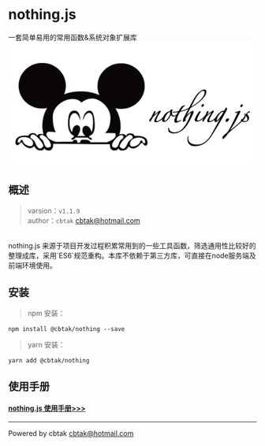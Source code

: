 # nothing.js 
一套简单易用的常用函数&系统对象扩展库
<br/>
![avatar](/logo.jpeg ':size=480')
## 概述
> varsion：`v1.1.9`
<br>author：`cbtak` <cbtak@hotmail.com>
<br/>
 nothing.js 来源于项目开发过程积累常用到的一些工具函数，筛选通用性比较好的整理成库，采用`ES6`规范重构。本库不依赖于第三方库，可直接在node服务端及前端环境使用。

## 安装
> npm 安装：
```
npm install @cbtak/nothing --save
```
> yarn 安装：
```
yarn add @cbtak/nothing
```

## 使用手册
#### [nothing.js 使用手册>>>](https://cbtak.github.io/nothing/#/)


---

Powered by cbtak <cbtak@hotmail.com>
